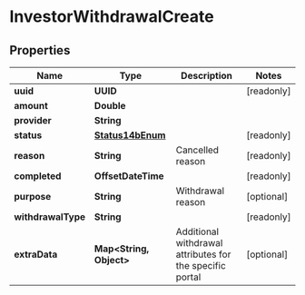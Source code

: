 

# InvestorWithdrawalCreate


## Properties

Name | Type | Description | Notes
------------ | ------------- | ------------- | -------------
**uuid** | **UUID** |  |  [readonly]
**amount** | **Double** |  | 
**provider** | **String** |  | 
**status** | [**Status14bEnum**](Status14bEnum.md) |  |  [readonly]
**reason** | **String** | Cancelled reason |  [readonly]
**completed** | **OffsetDateTime** |  |  [readonly]
**purpose** | **String** | Withdrawal reason |  [optional]
**withdrawalType** | **String** |  |  [readonly]
**extraData** | **Map&lt;String, Object&gt;** | Additional withdrawal attributes for the specific portal |  [optional]



